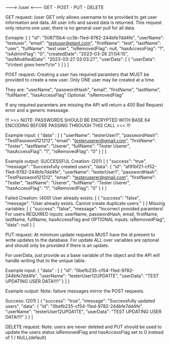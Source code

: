 ---> /user <---
GET - POST - PUT - DELETE

GET request:
 /user GET only allows username to be provided to get user information and data. All user info and saved data is returned. This request only returns one user, there is no general user pull for all data.

 Exmaple:
 [
    {
        "id": "508715b4-cc3b-11ed-9782-244bfe7dd4fe",
        "userName": "testuser",
        "email": "testuser@plant.com",
        "firstName": "test",
        "lastName": "user",
        "fullName": "test user",
        "isRemovedFlag": null,
        "hasAccessFlag": "1",
        "isAdminFlag": "0",
        "createdDate": "2023-03-26 21:04:15",
        "lastModifiedDate": "2023-03-27 03:03:27",
        "userData": [
            {
                "userData": "<USERDATA>\r\ntext goes here?\r\n</USERDATA>"
            }
        ]
    }
]

POST request:
Creating a user has required paramters that MUST be provided to create a new user. Only ONE user may be created at a time.

They are: "userName", "passwordHash", "email", "firstName", "lastName", "fullName", "hasAccessFlag"
Optional: "isRemovedFlag"

If any required paramters are missing the API will return a 400 Bad Request error and a generic messsage.

!!! >>> NOTE: PASSWORDS SHOULD BE ENCRYPTED WITH BASE 64 ENCODING BEFORE PASSING THROUGH THIS CALL <<< !!!

Example input:
{
    "data" : [
        {
            "userName": "testerUser1",
            "passwordHash": "TestPassword121212",
            "email": "testeruserer@gmail.com",
            "firstName": "Tester",
            "lastName": "Userer",
            "fullName": "Tester Userer",
            "hasAccessFlag": "1",
            "isRemovedFlag": "0"
        }
    ]
}   

Example output:
SUCCESSFUL Creation: (201)
[
    {
        "success": "true",
        "message": "Successfully created users",
        "data": {
            "id": "af91bf21-cf52-11ed-9782-244bfe7dd4fe",
            "userName": "testerUser1",
            "passwordHash": "TestPassword121212",
            "email": "testeruserer@gmail.com",
            "firstName": "Tester",
            "lastName": "Userer",
            "fullName": "Tester Userer",
            "hasAccessFlag": "1",
            "isRemovedFlag": "0"
        }
    }
]

Failed Creation: (400)
User already exists:
[
    {
        "success": "false",
        "message": "User already exists. Cannot create duplicate users."
    }
]
Missing variables:
[
    {
        "success": "false",
        "message": "Incorrect provided paramters! For users REQUIRED inputs: userName, passwordHash, email, firstName, lastName, fullName, hasAccessFlag and OPTIONAL inputs: isRemovedFlag",
        "data": null
    }
]


PUT request:
At minimum update requests MUST have the id present to write updates to the database. For update ALL over variables are optional and should only be provided if there is an update.

For userData, just provide as a base variable of the object and the API will handle writing that to the unique table.

Example input:
{
    "data" : [
        {
            "id": "0befb235-cf54-11ed-9782-244bfe7dd4fe",
            "userName": "testerUser12UPDA1TE",
            "userData": "TEST UPDATING USER DATA!!!!"
        }
    ]
}  

Example output:
Note: failure messages mirror the POST requests.

Success: (201)
[
    {
        "success": "true",
        "message": "Successfully updated users",
        "data": {
            "id": "0befb235-cf54-11ed-9782-244bfe7dd4fe",
            "userName": "testerUser12UPDA1TE",
            "userData": "TEST UPDATING USER DATA!!!!"
        }
    }
]

DELETE request:
Note: users are never deleted and PUT should be used to update the users status
isRemovedFlag and hasAccessFlag set to 0 instead of 1 / NULL(default)